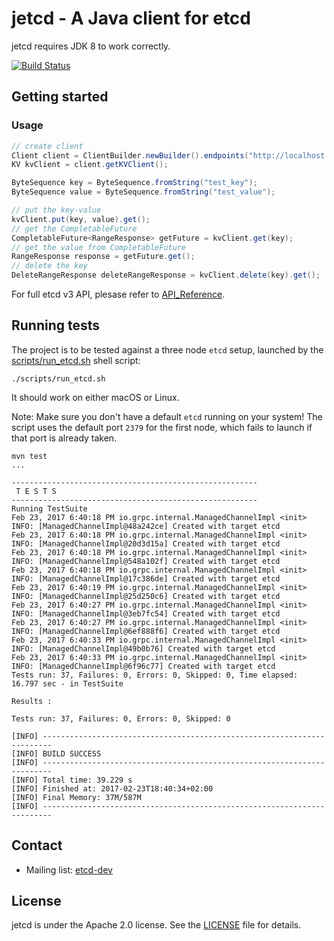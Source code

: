 # jetcd - A Java client for etcd

jetcd requires JDK 8 to work correctly.

[![Build Status](https://travis-ci.org/coreos/jetcd.svg?branch=master)](https://travis-ci.org/coreos/jetcd)

## Getting started

### Usage

```java
// create client
Client client = ClientBuilder.newBuilder().endpoints("http://localhost:2379").build();
KV kvClient = client.getKVClient();

ByteSequence key = ByteSequence.fromString("test_key");
ByteSequence value = ByteSequence.fromString("test_value");

// put the key-value
kvClient.put(key, value).get();
// get the CompletableFuture
CompletableFuture<RangeResponse> getFuture = kvClient.get(key);
// get the value from CompletableFuture
RangeResponse response = getFuture.get();
// delete the key
DeleteRangeResponse deleteRangeResponse = kvClient.delete(key).get();
```

For full etcd v3 API, plesase refer to [API_Reference](https://github.com/coreos/etcd/blob/master/Documentation/dev-guide/api_reference_v3.md).

## Running tests

The project is to be tested against a three node `etcd` setup, launched by the [scripts/run_etcd.sh](scripts/run_etcd.sh) shell script:

```
./scripts/run_etcd.sh
```

It should work on either macOS or Linux.

Note: Make sure you don't have a default `etcd` running on your system! The script uses the default port `2379` for the first node, which fails to launch if that port is already taken.

```
mvn test
...

-------------------------------------------------------
 T E S T S
-------------------------------------------------------
Running TestSuite
Feb 23, 2017 6:40:18 PM io.grpc.internal.ManagedChannelImpl <init>
INFO: [ManagedChannelImpl@48a242ce] Created with target etcd
Feb 23, 2017 6:40:18 PM io.grpc.internal.ManagedChannelImpl <init>
INFO: [ManagedChannelImpl@20d3d15a] Created with target etcd
Feb 23, 2017 6:40:18 PM io.grpc.internal.ManagedChannelImpl <init>
INFO: [ManagedChannelImpl@548a102f] Created with target etcd
Feb 23, 2017 6:40:18 PM io.grpc.internal.ManagedChannelImpl <init>
INFO: [ManagedChannelImpl@17c386de] Created with target etcd
Feb 23, 2017 6:40:19 PM io.grpc.internal.ManagedChannelImpl <init>
INFO: [ManagedChannelImpl@25d250c6] Created with target etcd
Feb 23, 2017 6:40:27 PM io.grpc.internal.ManagedChannelImpl <init>
INFO: [ManagedChannelImpl@3eb7fc54] Created with target etcd
Feb 23, 2017 6:40:27 PM io.grpc.internal.ManagedChannelImpl <init>
INFO: [ManagedChannelImpl@6ef888f6] Created with target etcd
Feb 23, 2017 6:40:33 PM io.grpc.internal.ManagedChannelImpl <init>
INFO: [ManagedChannelImpl@49b0b76] Created with target etcd
Feb 23, 2017 6:40:33 PM io.grpc.internal.ManagedChannelImpl <init>
INFO: [ManagedChannelImpl@6f96c77] Created with target etcd
Tests run: 37, Failures: 0, Errors: 0, Skipped: 0, Time elapsed: 16.797 sec - in TestSuite

Results :

Tests run: 37, Failures: 0, Errors: 0, Skipped: 0

[INFO] ------------------------------------------------------------------------
[INFO] BUILD SUCCESS
[INFO] ------------------------------------------------------------------------
[INFO] Total time: 39.229 s
[INFO] Finished at: 2017-02-23T18:40:34+02:00
[INFO] Final Memory: 37M/587M
[INFO] ------------------------------------------------------------------------
```

## Contact

* Mailing list: [etcd-dev](https://groups.google.com/forum/?hl=en#!forum/etcd-dev)

## License

jetcd is under the Apache 2.0 license. See the [LICENSE](https://github.com/coreos/jetcd/blob/master/LICENSE) file for details.
